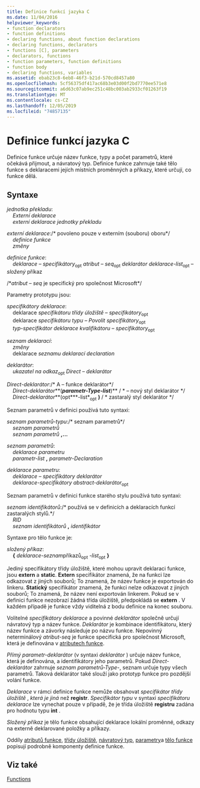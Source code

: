 ```yaml
---
title: Definice funkcí jazyka C
ms.date: 11/04/2016
helpviewer_keywords:
- function declarators
- function definitions
- declaring functions, about function declarations
- declaring functions, declarators
- functions [C], parameters
- declarators, functions
- function parameters, function definitions
- function body
- declaring functions, variables
ms.assetid: ebab23c8-6eb8-46f3-b21d-570cd8457a80
ms.openlocfilehash: 5cf56375df417ac68b3e03d00f2bd7770ee571e8
ms.sourcegitcommit: a6d63c07ab9ec251c48bc003ab2933cf01263f19
ms.translationtype: MT
ms.contentlocale: cs-CZ
ms.lasthandoff: 12/05/2019
ms.locfileid: "74857135"
---
```

# <a name="c-function-definitions"></a>Definice funkcí jazyka C

Definice funkce určuje název funkce, typy a počet parametrů, které očekává přijmout, a návratový typ. Definice funkce zahrnuje také tělo funkce s deklaracemi jejích místních proměnných a příkazy, které určují, co funkce dělá.

## <a name="syntax"></a>Syntaxe

*jednotka překladu*:<br/>
&nbsp;&nbsp;&nbsp;&nbsp;*Externí deklarace* <br/>
&nbsp;&nbsp;&nbsp;&nbsp;*externí deklarace* *jednotky překladu*

*externí deklarace*:/\* povoleno pouze v externím (souboru) oboru\*/<br/>
&nbsp;&nbsp;&nbsp;&nbsp;*definice funkce*<br/>
&nbsp;&nbsp;&nbsp;&nbsp;*změny*

*definice funkce*:<br/>
&nbsp;&nbsp;&nbsp;&nbsp;*deklarace – specifikátory*<sub>opt</sub> *atribut – seq*<sub>opt</sub> *deklarátor* *deklarace-list*<sub>opt</sub> – *složený* příkaz

/\**atribut – seq* je specifický pro společnost Microsoft\*/

Parametry prototypu jsou:

*specifikátory deklarace*:<br/>
&nbsp;&nbsp;&nbsp;&nbsp;deklarace *specifikátoru třídy úložiště* – *specifikátory*<sub>opt</sub> <br/>
&nbsp;&nbsp;&nbsp;&nbsp;deklarace *specifikátoru typu* *– Povolit specifikátory*<sub>opt</sub><br/>
&nbsp;&nbsp;&nbsp;&nbsp;*typ-specifikátor deklarace kvalifikátoru* *– specifikátory*<sub>opt</sub>

*seznam deklarací*:<br/>
&nbsp;&nbsp;&nbsp;&nbsp;*změny*<br/>
&nbsp;&nbsp;&nbsp;&nbsp;deklarace *seznamu deklarací* *declaration*

*deklarátor*:<br/>
&nbsp;&nbsp;&nbsp;&nbsp;*ukazatel na odkaz*<sub>opt</sub> *Direct – deklarátor*

*Direct-deklarátor*:/\* A – funkce deklarátor\*/<br/>
&nbsp;&nbsp;&nbsp;&nbsp;*Direct-deklarátor***(***parametr-Type-list***)**  / \* – nový styl deklarátor      \*/<br/>
&nbsp;&nbsp;&nbsp;&nbsp;*Direct-deklarátor***(opt***-list*<sub>opt</sub> **)**  / \* zastaralý styl deklarátor    \*/

Seznam parametrů v definici používá tuto syntaxi:

*seznam parametrů-typu*:/\* seznam parametrů\*/<br/>
&nbsp;&nbsp;&nbsp;&nbsp;*seznam parametrů* <br/>
&nbsp;&nbsp;&nbsp;&nbsp;*seznam parametrů* **,...**

*seznam parametrů*:<br/>
&nbsp;&nbsp;&nbsp;&nbsp;*deklarace parametru*<br/>
&nbsp;&nbsp;&nbsp;&nbsp;*parametr-list* **,**  *parametr-Declaration*

*deklarace parametru*:<br/>
&nbsp;&nbsp;&nbsp;&nbsp;*deklarace – specifikátory* *deklarátor*<br/>
&nbsp;&nbsp;&nbsp;&nbsp;*deklarace-specifikátory* *abstract-deklarátor*<sub>opt</sub>

Seznam parametrů v definici funkce starého stylu používá tuto syntaxi:

*seznam identifikátorů*:/\* používá se v definicích a deklaracích funkcí zastaralých stylů.\*/<br/>
&nbsp;&nbsp;&nbsp;&nbsp;*RID*<br/>
&nbsp;&nbsp;&nbsp;&nbsp;*seznam identifikátorů* **,**  *identifikátor*

Syntaxe pro tělo funkce je:

*složený příkaz*:<br/>
&nbsp;&nbsp;&nbsp;&nbsp;**{** *deklarace-seznam*příkazů<sub>opt</sub> *-list*<sub>opt</sub> **}**

Jediný specifikátory třídy úložiště, které mohou upravit deklaraci funkce, jsou **extern** a **static**. **Extern** specifikátor znamená, že na funkci lze odkazovat z jiných souborů; To znamená, že název funkce je exportován do linkeru. **Statický** specifikátor znamená, že funkci nelze odkazovat z jiných souborů; To znamená, že název není exportován linkerem. Pokud se v definici funkce nezobrazí žádná třída úložiště, předpokládá se **extern** . V každém případě je funkce vždy viditelná z bodu definice na konec souboru.

Volitelné *specifikátory deklarace* a povinné *deklarátor* společně určují návratový typ a název funkce. *Deklarátor* je kombinace identifikátoru, který název funkce a závorky následuje po názvu funkce. Nepovinný neterminálový *atribut-seq* je funkce specifická pro společnost Microsoft, která je definována v [atributech funkce](../c-language/function-attributes.md).

*Přímý parametr-deklarátor* (v syntaxi *deklarátor* ) určuje název funkce, která je definována, a identifikátory jeho parametrů. Pokud *Direct-deklarátor* zahrnuje *seznam parametrů-Type-*, seznam určuje typy všech parametrů. Taková deklarátor také slouží jako prototyp funkce pro pozdější volání funkce.

*Deklarace* v rámci definice funkce nemůže obsahovat *specifikátor třídy úložiště* , *která je jiná* než **registr**. *Specifikátor typu* v syntaxi *specifikátoru deklarace* lze vynechat pouze v případě, že je třída úložiště **registru** zadána pro hodnotu typu **int** .

*Složený příkaz* je tělo funkce obsahující deklarace lokální proměnné, odkazy na externě deklarované položky a příkazy.

Oddíly [atributů funkce](../c-language/function-attributes.md), [třídy úložiště](../c-language/storage-class.md), [návratový typ](../c-language/return-type.md), [parametry](../c-language/parameters.md)a [tělo funkce](../c-language/function-body.md) popisují podrobně komponenty definice funkce.

## <a name="see-also"></a>Viz také

[Functions](../c-language/functions-c.md)
